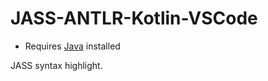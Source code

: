 # JASS-ANTLR-Kotlin-VSCode

- Requires [Java](https://www.java.com/en/download) installed

JASS syntax highlight.
